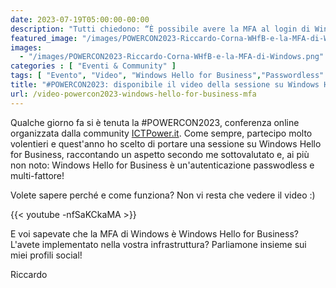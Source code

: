 ```yaml
---
date: 2023-07-19T05:00:00-00:00
description: "Tutti chiedono: “È possibile avere la MFA al login di Windows?”. La risposta è “sì” ed è Windows Hello for Business! Nella sessione vedrete cos’è, come funziona e perché Windows Hello for Business è una soluzione passwordless e multi fattore."
featured_image: "/images/POWERCON2023-Riccardo-Corna-WHfB-e-la-MFA-di-Windows.png"
images:
  - "/images/POWERCON2023-Riccardo-Corna-WHfB-e-la-MFA-di-Windows.png"
categories : [ "Eventi & Community" ]
tags: [ "Evento", "Video", "Windows Hello for Business","Passwordless" ]
title: "#POWERCON2023: disponibile il video della sessione su Windows Hello for Business"
url: /video-powercon2023-windows-hello-for-business-mfa
---
```

Qualche giorno fa si è tenuta la #POWERCON2023, conferenza online organizzata dalla community [ICTPower.it](https://ictpower.it). Come sempre, partecipo molto volentieri e quest'anno ho scelto di portare una sessione su Windows Hello for Business, raccontando un aspetto secondo me sottovalutato e, ai più non noto: Windows Hello for Business è un'autenticazione passwodless e multi-fattore!

Volete sapere perché e come funziona? Non vi resta che vedere il video :)

{{< youtube -nfSaKCkaMA >}}

E voi sapevate che la MFA di Windows è Windows Hello for Business? L'avete implementato nella vostra infrastruttura?
Parliamone insieme sui miei profili social!

Riccardo